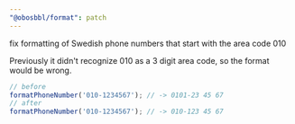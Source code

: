 ```yaml
---
"@obosbbl/format": patch
---
```


fix formatting of Swedish phone numbers that start with the area code 010

Previously it didn't recognize 010 as a 3 digit area code, so the format would be wrong.

```js
// before
formatPhoneNumber('010-1234567'); // -> 0101-23 45 67
// after
formatPhoneNumber('010-1234567'); // -> 010-123 45 67
```

